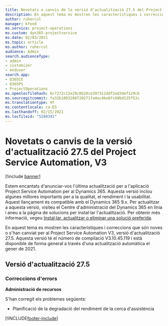 ```yaml
---
title: Novetats o canvis de la versió d'actualització 27.5 del Project Service Automation revisió, V3
description: En aquest tema es mostren les característiques i correccions que hi ha disponibles per al llançament de l'actualització 27.5, V3, de Project Service Automation.
author: ruhercul
manager: kfend
ms.service: project-operations
ms.custom: dyn365-projectservice
ms.date: 02/03/2021
ms.topic: article
ms.author: ruhercul
audience: Admin
search.audienceType:
- admin
- customizer
- enduser
search.app:
- D365CE
- D365PS
- ProjectOperations
ms.openlocfilehash: 6c7272c12e29c0b28ce397312ddf2ed3def129cb
ms.sourcegitcommit: fa32b1893286f20271fa4ec4be8fc68bd135f53c
ms.translationtype: HT
ms.contentlocale: ca-ES
ms.lasthandoff: 02/15/2021
ms.locfileid: "5280341"
---
```

# <a name="whats-new-or-changed-in-project-service-automation-update-release-275-v3"></a>Novetats o canvis de la versió d'actualització 27.5 del Project Service Automation, V3

[!include [banner](../includes/psa-now-project-operations.md)]

Estem encantats d'anunciar-vos l'última actualització per a l'aplicació Project Service Automation per al Dynamics 365. Aquesta versió inclou algunes millores importants per a la qualitat, el rendiment i la usabilitat. Aquest llançament és compatible amb el Dynamics 365 9.x. Per actualitzar a aquesta versió, visiteu el Centre d'administració del Dynamics 365 en línia i aneu a la pàgina de solucions per instal·lar l'actualització. Per obtenir més informació, vegeu [Instal·lar, actualitzar o eliminar una solució preferida](https://docs.microsoft.com/power-platform/admin/install-remove-preferred-solution).

En aquest tema es mostren les característiques i correccions que són noves o s'han canviat per al Project Service Automation V3, versió d'actualització 27.5. Aquesta versió té el número de compilació V3.10.45.119 i està disponible de forma general a través d'una actualització automàtica el gener de 2021.

## <a name="update-release-275"></a>Versió d'actualització 27.5

### <a name="bug-fixes"></a>Correccions d'errors


**Administració de recursos**

S'han corregit els problemes següents:

- Planificació de la degradació del rendiment de la cerca d'assistència


[!INCLUDE[footer-include](../includes/footer-banner.md)]